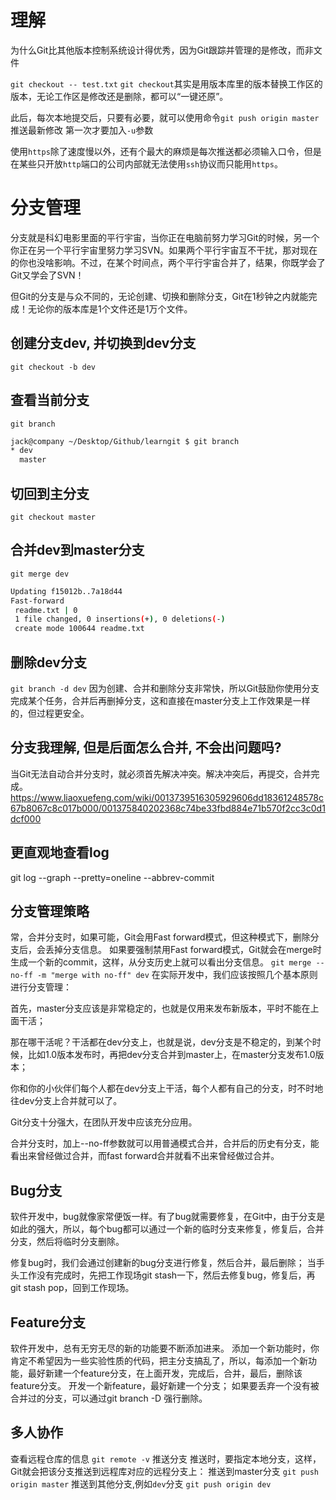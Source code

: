 # 理解

为什么Git比其他版本控制系统设计得优秀，因为Git跟踪并管理的是修改，而非文件

`git checkout -- test.txt`
`git checkout`其实是用版本库里的版本替换工作区的版本，无论工作区是修改还是删除，都可以“一键还原”。

此后，每次本地提交后，只要有必要，就可以使用命令`git push origin master`推送最新修改 第一次才要加入`-u`参数

使用`https`除了速度慢以外，还有个最大的麻烦是每次推送都必须输入口令，但是在某些只开放`http`端口的公司内部就无法使用`ssh`协议而只能用`https`。

# 分支管理
分支就是科幻电影里面的平行宇宙，当你正在电脑前努力学习Git的时候，另一个你正在另一个平行宇宙里努力学习SVN。如果两个平行宇宙互不干扰，那对现在的你也没啥影响。不过，在某个时间点，两个平行宇宙合并了，结果，你既学会了Git又学会了SVN！

但Git的分支是与众不同的，无论创建、切换和删除分支，Git在1秒钟之内就能完成！无论你的版本库是1个文件还是1万个文件。


## 创建分支dev, 并切换到dev分支
`git checkout -b dev`
## 查看当前分支
`git branch`
```bash
jack@company ~/Desktop/Github/learngit $ git branch 
* dev
  master
```
## 切回到主分支
`git checkout master`

## 合并dev到master分支
`git merge dev`
```bash
Updating f15012b..7a18d44
Fast-forward
 readme.txt | 0
 1 file changed, 0 insertions(+), 0 deletions(-)
 create mode 100644 readme.txt
```
## 删除dev分支
`git branch -d dev`
因为创建、合并和删除分支非常快，所以Git鼓励你使用分支完成某个任务，合并后再删掉分支，这和直接在master分支上工作效果是一样的，但过程更安全。

## 分支我理解, 但是后面怎么合并, 不会出问题吗? 
当Git无法自动合并分支时，就必须首先解决冲突。解决冲突后，再提交，合并完成。
https://www.liaoxuefeng.com/wiki/0013739516305929606dd18361248578c67b8067c8c017b000/001375840202368c74be33fbd884e71b570f2cc3c0d1dcf000

## 更直观地查看log
git log --graph --pretty=oneline --abbrev-commit

## 分支管理策略
常，合并分支时，如果可能，Git会用Fast forward模式，但这种模式下，删除分支后，会丢掉分支信息。
如果要强制禁用Fast forward模式，Git就会在merge时生成一个新的commit，这样，从分支历史上就可以看出分支信息。
`git merge --no-ff -m "merge with no-ff" dev`
在实际开发中，我们应该按照几个基本原则进行分支管理：

首先，master分支应该是非常稳定的，也就是仅用来发布新版本，平时不能在上面干活；

那在哪干活呢？干活都在dev分支上，也就是说，dev分支是不稳定的，到某个时候，比如1.0版本发布时，再把dev分支合并到master上，在master分支发布1.0版本；

你和你的小伙伴们每个人都在dev分支上干活，每个人都有自己的分支，时不时地往dev分支上合并就可以了。

Git分支十分强大，在团队开发中应该充分应用。

合并分支时，加上--no-ff参数就可以用普通模式合并，合并后的历史有分支，能看出来曾经做过合并，而fast forward合并就看不出来曾经做过合并。

## Bug分支
软件开发中，bug就像家常便饭一样。有了bug就需要修复，在Git中，由于分支是如此的强大，所以，每个bug都可以通过一个新的临时分支来修复，修复后，合并分支，然后将临时分支删除。

修复bug时，我们会通过创建新的bug分支进行修复，然后合并，最后删除；
当手头工作没有完成时，先把工作现场git stash一下，然后去修复bug，修复后，再git stash pop，回到工作现场。

## Feature分支
软件开发中，总有无穷无尽的新的功能要不断添加进来。
添加一个新功能时，你肯定不希望因为一些实验性质的代码，把主分支搞乱了，所以，每添加一个新功能，最好新建一个feature分支，在上面开发，完成后，合并，最后，删除该feature分支。
开发一个新feature，最好新建一个分支；
如果要丢弃一个没有被合并过的分支，可以通过git branch -D <name>强行删除。

## 多人协作
查看远程仓库的信息
`git remote -v`
推送分支
推送时，要指定本地分支，这样，Git就会把该分支推送到远程库对应的远程分支上：
推送到master分支
`git push origin master`
推送到其他分支,例如`dev`分支
`git push origin dev`


